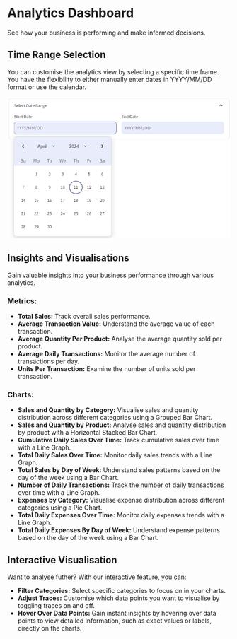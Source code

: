 # Analytics Dashboard

See how your business is performing and make informed decisions.

## Time Range Selection

You can customise the analytics view by selecting a specific time frame. You have the flexibility to either manually enter dates in YYYY/MM/DD format or use the calendar.

<p align="center">
    <img src="assets/img/date-range.png" title="time frame selection" alt="product-table" style="width: 510px; min-width: 300px">
</p>

## Insights and Visualisations
Gain valuable insights into your business performance through various analytics.

### Metrics:
- **Total Sales:** Track overall sales performance.
- **Average Transaction Value:** Understand the average value of each transaction.
- **Average Quantity Per Product:** Analyse the average quantity sold per product.
- **Average Daily Transactions:** Monitor the average number of transactions per day.
- **Units Per Transaction:** Examine the number of units sold per transaction.

### Charts:
- **Sales and Quantity by Category:** Visualise sales and quantity distribution across different categories using a Grouped Bar Chart.
- **Sales and Quantity by Product:** Analyse sales and quantity distribution by product with a Horizontal Stacked Bar Chart.
- **Cumulative Daily Sales Over Time:** Track cumulative sales over time with a Line Graph.
- **Total Daily Sales Over Time:** Monitor daily sales trends with a Line Graph.
- **Total Sales by Day of Week:** Understand sales patterns based on the day of the week using a Bar Chart.
- **Number of Daily Transactions:** Track the number of daily transactions over time with a Line Graph.
- **Expenses by Category:** Visualise expense distribution across different categories using a Pie Chart.
- **Total Daily Expenses Over Time:** Monitor daily expenses trends with a Line Graph.
- **Total Daily Expenses By Day of Week:** Understand expense patterns based on the day of the week using a Bar Chart.

## Interactive Visualisation

Want to analyse futher? With our interactive feature, you can:

- **Filter Categories:** Select specific categories to focus on in your charts.
- **Adjust Traces:** Customise which data points you want to visualise by toggling traces on and off.
- **Hover Over Data Points:** Gain instant insights by hovering over data points to view detailed information, such as exact values or labels, directly on the charts.
